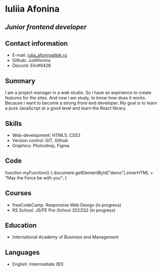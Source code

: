 # Iuliia Afonina
## _Junior frontend developer_

## Contact information
- E-mail: julia_afonina@bk.ru
- Github: JuliAfonina
- Discord: Elin#9426

## Summary
I am a project manager in a web studio. So i have an expirience to create features for the sites. And now i am study, to know how does it works. Because i want to become a strong front-end developer. My goal is to learn a pure JavaScript at a good level and learn the React library.

## Skills
- Web-development: HTML5, CSS3
- Version control: GIT, Github
- Graphics: Photoshop, Figma

## Code
function myFunction() {
document.getElementById("demo").innerHTML = 
"May the Force be with you";
}

## Courses
- freeCodeCamp: Responsive Web Design (in progress)
- RS School: JS/FE Pre-School 2022Q2 (in progress)

## Education
- International Academy of Business and Management

## Languages
- English: Intermediate (B1)
